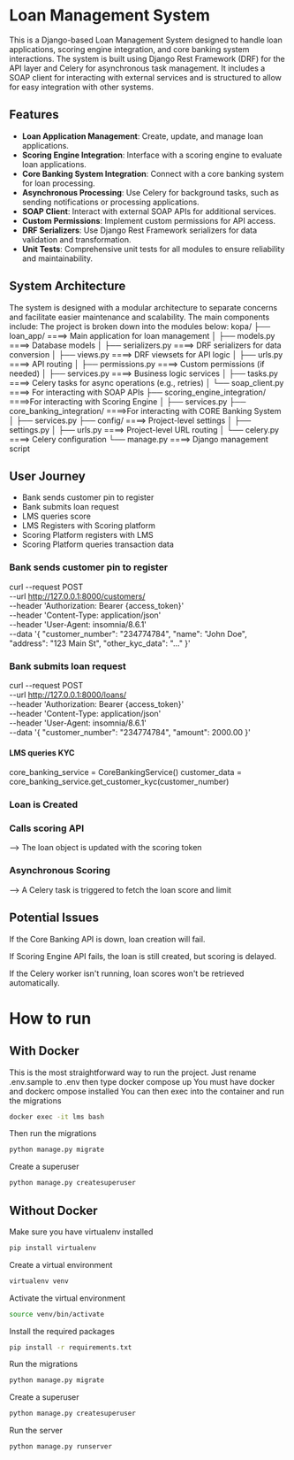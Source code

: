 
# Loan Management System
This is a Django-based Loan Management System designed to handle loan applications, scoring engine integration, and core banking system interactions. The system is built using Django Rest Framework (DRF) for the API layer and Celery for asynchronous task management.
It includes a SOAP client for interacting with external services and is structured to allow for easy integration with other systems.
## Features
- **Loan Application Management**: Create, update, and manage loan applications.
- **Scoring Engine Integration**: Interface with a scoring engine to evaluate loan applications.
- **Core Banking System Integration**: Connect with a core banking system for loan processing.
- **Asynchronous Processing**: Use Celery for background tasks, such as sending notifications or processing applications.
- **SOAP Client**: Interact with external SOAP APIs for additional services.
- **Custom Permissions**: Implement custom permissions for API access.
- **DRF Serializers**: Use Django Rest Framework serializers for data validation and transformation.
- **Unit Tests**: Comprehensive unit tests for all modules to ensure reliability and maintainability.

## System Architecture
The system is designed with a modular architecture to separate concerns and facilitate easier maintenance and scalability. The main components include:
The project is broken down into the modules below:
kopa/
    ├── loan_app/          ====> Main application for loan management
    │   ├── models.py      ====> Database models
    │   ├── serializers.py ====> DRF serializers for data conversion
    │   ├── views.py        ====> DRF viewsets for API logic
    │   ├── urls.py         ====> API routing
    │   ├── permissions.py  ====> Custom permissions (if needed)
    │   ├── services.py     ====> Business logic services
    │   ├── tasks.py        ====> Celery tasks for async operations (e.g., retries)
    │   └── soap_client.py  ====> For interacting with SOAP APIs
    ├── scoring_engine_integration/ ====>For interacting with Scoring Engine
    │   ├── services.py
    ├── core_banking_integration/ ====>For interacting with CORE Banking System
    │   ├── services.py
    ├── config/           ====> Project-level settings
    │   ├── settings.py
    │   ├── urls.py       ====> Project-level URL routing
    │   └── celery.py     ====> Celery configuration
    └── manage.py         ====> Django management script


## User Journey
- Bank sends customer pin to register
- Bank submits loan request
- LMS queries score
- LMS Registers with Scoring platform
- Scoring Platform registers with LMS
- Scoring Platform queries transaction data

### Bank sends customer pin to register
curl --request POST \
  --url http://127.0.0.1:8000/customers/ \
  --header 'Authorization: Bearer {access_token}' \
  --header 'Content-Type: application/json' \
  --header 'User-Agent: insomnia/8.6.1' \
  --data '{
 "customer_number": "234774784",
 "name": "John Doe",
 "address": "123 Main St",
 "other_kyc_data": "..."
}'

### Bank submits loan request
curl --request POST \
  --url http://127.0.0.1:8000/loans/ \
  --header 'Authorization: Bearer {access_token}' \
  --header 'Content-Type: application/json' \
  --header 'User-Agent: insomnia/8.6.1' \
  --data '{
 "customer_number": "234774784",
 "amount": 2000.00
}'

  #### LMS queries KYC
  core_banking_service = CoreBankingService()
  customer_data = core_banking_service.get_customer_kyc(customer_number)
  ### Loan is Created
  ### Calls scoring API 
  --> The loan object is updated with the scoring token
  ### Asynchronous Scoring
  --> A Celery task is triggered to fetch the loan score and limit



## Potential Issues
If the Core Banking API is down, loan creation will fail.

If Scoring Engine API fails, the loan is still created, but scoring is delayed.

If the Celery worker isn't running, loan scores won't be retrieved automatically.

# How to run
## With Docker
This is the most straightforward way to run the project. 
Just rename .env.sample to .env then type docker compose up
You must have docker and dockerc ompose installed
You can then exec into the container and run the migrations
```bash
docker exec -it lms bash
```
Then run the migrations
```bash
python manage.py migrate
```
Create a superuser
```bash
python manage.py createsuperuser
```

## Without Docker
Make sure you have virtualenv installed
```bash
pip install virtualenv
```
Create a virtual environment
```bash
virtualenv venv
```
Activate the virtual environment
```bash
source venv/bin/activate
```
Install the required packages
```bash
pip install -r requirements.txt
```
Run the migrations
```bash
python manage.py migrate
```
Create a superuser
```bash
python manage.py createsuperuser
```
Run the server
```bash
python manage.py runserver
```